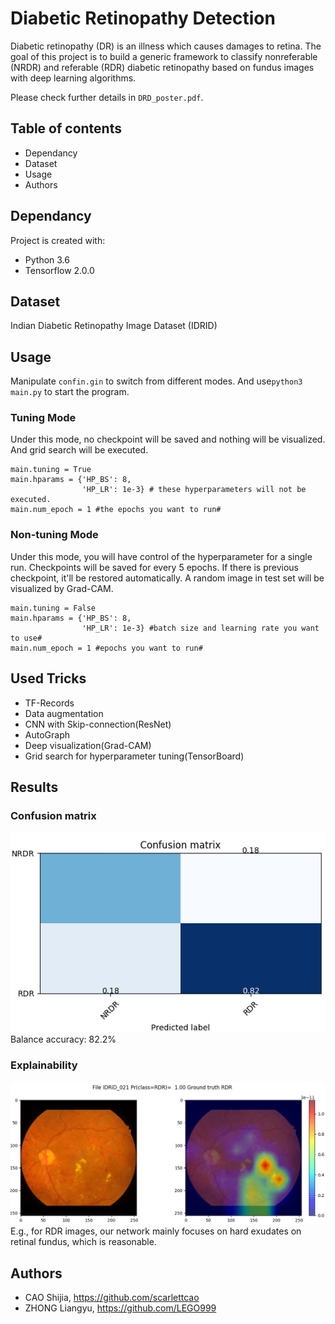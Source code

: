 # Diabetic Retinopathy Detection

Diabetic retinopathy (DR) is an illness which causes damages to retina.
The goal of this project is to build a generic framework to classify nonreferable (NRDR) and referable (RDR) diabetic retinopathy based on fundus images with deep learning algorithms.

Please check further details in ```DRD_poster.pdf```.

## Table of contents
* Dependancy
* Dataset
* Usage
* Authors

## Dependancy
Project is created with:
- Python 3.6
- Tensorflow 2.0.0

## Dataset
Indian Diabetic Retinopathy Image Dataset (IDRID)

## Usage
Manipulate ```confin.gin``` to switch from different modes. And use```python3 main.py``` to start the program.

### Tuning Mode
Under this mode, no checkpoint will be saved and nothing will be visualized. And grid search will be executed.
```
main.tuning = True
main.hparams = {'HP_BS': 8,
                'HP_LR': 1e-3} # these hyperparameters will not be executed.
main.num_epoch = 1 #the epochs you want to run#
```

### Non-tuning Mode
Under this mode, you will have control of the hyperparameter for a single run. Checkpoints will be saved for every 5 epochs. If there is previous checkpoint, it'll be restored automatically. A random image in test set will be visualized by Grad-CAM.
```
main.tuning = False
main.hparams = {'HP_BS': 8,
                'HP_LR': 1e-3} #batch size and learning rate you want to use#
main.num_epoch = 1 #epochs you want to run#
```
## Used Tricks
* TF-Records
* Data augmentation
* CNN with Skip-connection(ResNet)
* AutoGraph
* Deep visualization(Grad-CAM)
* Grid search for hyperparameter tuning(TensorBoard)
## Results
### Confusion matrix
![accuracy](https://github.com/LEGO999/Diabetic-Retinopathy-Detection/blob/master/confusionmatrix2.png)  
Balance accuracy: 82.2%
### Explainability
![deepv](https://github.com/LEGO999/Diabetic-Retinopathy-Detection/blob/master/dpv.png)  
E.g., for RDR images, our network mainly focuses on hard exudates on retinal fundus, which is reasonable. 
## Authors
- CAO Shijia, https://github.com/scarlettcao
- ZHONG Liangyu, https://github.com/LEGO999
